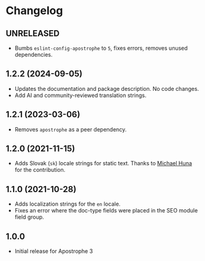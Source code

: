 # Changelog

## UNRELEASED

* Bumbs `eslint-config-apostrophe` to `5`, fixes errors, removes unused dependencies.

## 1.2.2 (2024-09-05)

* Updates the documentation and package description. No code changes.
* Add AI and community-reviewed translation strings.

## 1.2.1 (2023-03-06)

* Removes `apostrophe` as a peer dependency.

## 1.2.0 (2021-11-15)

* Adds Slovak (`sk`) locale strings for static text. Thanks to [Michael Huna](https://github.com/Miselrkba) for the contribution.

## 1.1.0 (2021-10-28)

* Adds localization strings for the `en` locale.
* Fixes an error where the doc-type fields were placed in the SEO module field group.

## 1.0.0

* Initial release for Apostrophe 3
